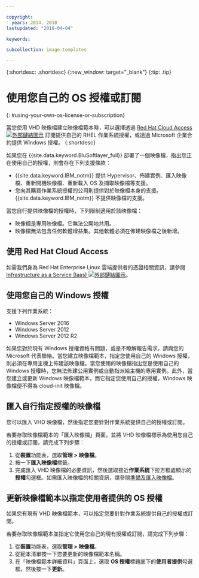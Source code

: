 ```yaml
---

copyright:
  years: 2014, 2018
lastupdated: "2018-04-04"

keywords:

subcollection: image-templates

---
```


{:shortdesc: .shortdesc}
{:new_window: target="_blank"}
{:tip: .tip}


# 使用您自己的 OS 授權或訂閱
{: #using-your-own-os-license-or-subscription}

當您使用 VHD 映像檔建立映像檔範本時，可以選擇透過 [Red Hat Cloud Access ![外部鏈結圖示](../../icons/launch-glyph.svg "外部鏈結圖示")](https://www.redhat.com/en/technologies/cloud-computing/cloud-access) 訂閱提供自己的 RHEL 作業系統授權，或透過 Microsoft 企業合約提供 Windows 授權。
{:shortdesc}

如果您在 {{site.data.keyword.BluSoftlayer_full}} 部署了一個映像檔，指出您正在使用自己的授權，則會存在下列支援條款：
* {{site.data.keyword.IBM_notm}} 提供 Hypervisor、佈建實例、匯入映像檔、重新開機映像檔、重新載入 OS 及擷取映像檔等支援。
* 您向其購買作業系統授權的公司則提供對於映像檔本身的支援。{{site.data.keyword.IBM_notm}} 不提供映像檔的支援。

當您自行提供映像檔的授權時，下列限制適用於該映像檔：
* 映像檔是專用映像檔。它無法公開地共用。
* 映像檔無法包含任何軟體增益集。其他軟體必須在佈建映像檔之後新增。

## 使用 Red Hat Cloud Access
如需我們身為 Red Hat Enterprise Linux 雲端提供者的憑證相關資訊，請參閱 [Infrastructure as a Service (Iaas) ![外部鏈結圖示](../../icons/launch-glyph.svg "外部鏈結圖示")](https://access.redhat.com/ecosystem/cloud-provider/2262101)。

## 使用您自己的 Windows 授權
支援下列作業系統：
* Windows Server 2016
* Windows Server 2012
* Windows Server 2012 R2

如果您對於現有 Windows 授權資格有問題，或是不瞭解報告需求，請與您的 Microsoft 代表聯絡。當您建立映像檔範本，指定您使用自己的 Windows 授權，則必須在專用主機上佈建該映像檔。當您使用的映像檔指出您是使用自己的 Windows 授權時，您無法佈建公用實例或自動指派給主機的專用實例。此外，當您建立或更新 Windows 映像檔範本，而它指定您使用自己的授權，Windows 映像檔便不得為 cloud-init 映像檔。

## 匯入自行指定授權的映像檔

您可以匯入 VHD 映像檔，然後指定您要針對作業系統提供自己的授權或訂閱。

若要存取映像檔範本的「匯入映像檔」頁面，並將 VHD 映像檔標示為使用您自己的授權或訂閱，請完成下列步驟：
1. 從**裝置**功能表，選取**管理 > 映像檔**。
2. 按一下**匯入映像檔**標籤。
3. 完成匯入  VHD 映像檔的必要資訊，然後選取接近**作業系統**下拉方框處顯示的**授權**勾選框。如需匯入映像檔的相關資訊，請參閱[準備及匯入映像檔](/docs/infrastructure/image-templates?topic=image-templates-preparing-and-importing-images)。

## 更新映像檔範本以指定使用者提供的 OS 授權

如果您有現有 VHD 映像檔範本，可以指定您要針對作業系統提供自己的授權或訂閱。

若要存取映像檔範本並指定它使用您自己的現有授權或訂閱，請完成下列步驟：
1. 從**裝置**功能表，選取**管理 > 映像檔**。
2. 從範本清單按一下您要更新的映像檔範本名稱。
3. 在「映像檔範本詳細資料」頁面上，選取 **OS 授權**標題底下的**使用者提供**勾選框，然後按一下**更新**。
